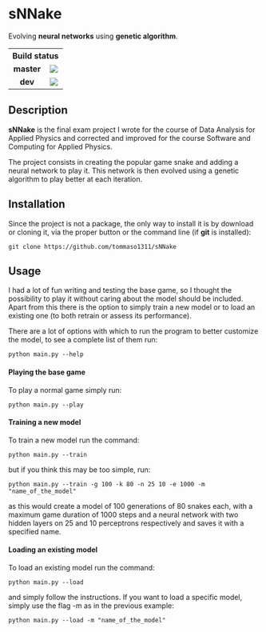 # sNNake

Evolving **neural networks** using **genetic algorithm**.

<table>
<th colspan="2" style="text-align:center">
Build status
</th>
<tr>
<td style="text-align:center"><b>master</td>
<td><img src="https://circleci.com/gh/tommaso1311/sNNake.svg?style=svg"/></td>
</tr>
<tr>
<td style="text-align:center"><b>dev</td>
<td><img src="https://circleci.com/gh/tommaso1311/sNNake/tree/dev.svg?style=svg"/></td>
</tr>
</table>

## Description

**sNNake** is the final exam project I wrote for the course of Data Analysis for Applied Physics and corrected and improved for the course Software and Computing for Applied Physics.

The project consists in creating the popular game snake and adding a neural network to play it. This network is then evolved using a genetic algorithm to play better at each iteration.

## Installation
Since the project is not a package, the only way to install it is by download or cloning it, via the proper button or the command line (if **git** is installed):

	git clone https://github.com/tommaso1311/sNNake
	
## Usage

I had a lot of fun writing and testing the base game, so I thought the possibility to play it without caring about the model should be included. Apart from this there is the option to simply train a new model or to load an existing one (to both retrain or assess its performance).

There are a lot of options with which to run the program to better customize the model, to see a complete list of them run:

	python main.py --help

#### Playing the base game

To play a normal game simply run:

	python main.py --play
	
#### Training a new model

To train a new model run the command:

	python main.py --train
	
but if you think this may be too simple, run:

	python main.py --train -g 100 -k 80 -n 25 10 -e 1000 -m "name_of_the_model"
	
as this would create a model of 100 generations of 80 snakes each, with a maximum game duration of 1000 steps and a neural network with two hidden layers on 25 and 10 perceptrons respectively and saves it with a specified name.

#### Loading an existing model

To load an existing model run the command:

	python main.py --load

and simply follow the instructions.
If you want to load a specific model, simply use the flag -m as in the previous example:

	python main.py --load -m "name_of_the_model"